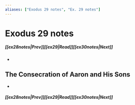 ```yaml
---
aliases: ["Exodus 29 notes", "Ex. 29 notes"]
---
```

# Exodus 29 notes
##### <span class=arrow-left></span>[[ex28notes|Prev]]<span class=navigation-separator></span>[[ex29|Read]]<span class=navigation-separator></span>[[ex30notes|Next]]<span class=arrow-right></span>
- 
## The Consecration of Aaron and His Sons
- 
##### <span class=arrow-left></span>[[ex28notes|Prev]]<span class=navigation-separator></span>[[ex29|Read]]<span class=navigation-separator></span>[[ex30notes|Next]]<span class=arrow-right></span>